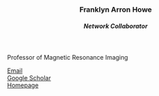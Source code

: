 
<header class="post-header">
<h3 class="post-title">Franklyn Arron Howe</h3>
<h5 class="post-description">Network Collaborator</h5>
</header>

Professor of Magnetic Resonance Imaging

<i class="fa fa-envelope"></i> <a href="mailto:howefa@sgul.ac.uk">Email</a> <br />
<i class="ai ai-google-scholar"></i> <a href="https://scholar.google.com/citations?user=NkIUS-IAAAAJ&hl=en&oi=sra">Google Scholar</a> <br />
<i class="fa fa-globe"></i> <a href="https://www.sgul.ac.uk/profiles/franklyn-howe">Homepage</a>


